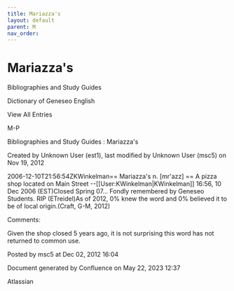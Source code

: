 ```yaml
---
title: Mariazza's
layout: default
parent: M
nav_order:
---
```


# Mariazza's

Bibliographies and Study Guides

Dictionary of Geneseo English

View All Entries

M-P

Bibliographies and Study Guides : Mariazza's

Created by  Unknown User (est1), last modified by  Unknown User (msc5) on Nov 19, 2012

2006-12-10T21:56:54ZKWinkelman== Mariazza's n. [mr'azz] == A pizza shop located on Main Street --[[User:KWinkelman|KWinkelman]] 16:56, 10 Dec 2006 (EST)Closed Spring 07... Fondly remembered by Geneseo Students. RIP (ETreidel)As of 2012, 0% knew the word and 0% believed it to be of local origin.(Craft, G-M, 2012) 

Comments:

Given the shop closed 5 years ago, it is not surprising this word has not returned to common use.

Posted by msc5 at Dec 02, 2012 16:04

Document generated by Confluence on May 22, 2023 12:37

Atlassian
